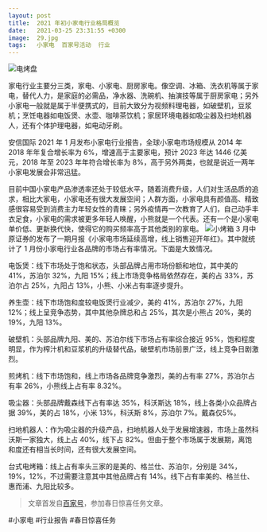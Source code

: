 ```yaml
---
layout: post
title:  2021 年初小家电行业格局概览
date:   2021-03-25 23:31:55 +0300
image:  29.jpg
tags:   小家电  百家号活动  行业
---
```


![电烤盘](https://ftp.bmp.ovh/imgs/2021/03/1eaa5e5157839f03.jpeg)

家电行业主要分三类，家电、小家电、厨房家电。像空调、冰箱、洗衣机等属于家电，替代人力，是家庭的必需品，净水器、洗碗机、抽演技等属于厨房家电；另外小家电一般就是属于半便携式的，目前大致分为视频料理电器，如破壁机，豆浆机；烹饪电器如电饭煲、水壶、咖啡茶饮机；家居环境电器如吸尘器及扫地机器人，还有个体护理电器，如电动牙刷。

安信国际 2021 年 1 月发布小家电行业报告，全球小家电市场规模从 2014 年 2018 年年复合增长率为 6%，增速高于主要家电，预计 2023 年达 1446 亿美元，2018 年至 2023 年年符合增长率为 8%，高于另外两类，也就是说近一两年小家电发展会非常迅猛。

目前中国小家电产品渗透率还处于较低水平，随着消费升级，人们对生活品质的追求，相比大家电，小家电还有很大发展空间；人群方面，小家电具有颜值高、精致感很容易受到消费主力年轻女性的青睐；另外疫情再一次教育了人们，自己动手丰衣足食，小家电的需求被更多年轻人唤醒，小熊就是一个代表。还有一个是小家电单价低、更新换代快，使得它的购买频率高于其他类别的家电。
![小烤箱](https://ftp.bmp.ovh/imgs/2021/03/63bf974e752abb39.jpeg)
3 月中原证券的发布了一期月报《小家电市场延续高增，线上销售迎开年红》。其中就统计了 1 月份小家电行业各品牌的市场占有率情况。下面是大致情况。

电饭煲：线下市场处于饱和状态，头部品牌占用市场份额和地位，其中美的41%，苏泊尔 32%，九阳 15%；线上市场竞争格局依然存在，美的占 33%，苏泊尔占 25%，九阳占 13%，小熊、小米占有率逐步提升。

养生壶：线下市场饱和度较电饭煲行业减少，美的 41%，苏泊尔 27%，九阳 12%；线上呈竞争态势，其中其他杂牌总和占 25%，其次是小熊占 20%，美的 19%，九阳 13%。

破壁机：头部品牌九阳、美的、苏泊尔线下市场占有率综合接近 95%，饱和程度明显，作为榨汁机和豆浆机的升级替代品，破壁机市场前景广泛，线上竞争日剧激烈。

煎烤机：线下市场饱和，线上市场各品牌竞争激烈，美的占有率 27%，苏泊尔占有率 26%，小熊线上占有率 8.32%。

吸尘器：头部品牌戴森线下占有率达 35%，科沃斯达 18%，线上各类小众品牌占据 39%，美的占 18%，小米 13%，科沃斯 8%，苏泊尔 7%。戴森仅5%。

扫地机器人：作为吸尘器的升级产品，扫地机器人处于发展增速器，市场上虽然科沃斯一家独大，线上占 40%，线下占 82%。但由于整个市场属于发展期，离饱和度还有相当长时间，还有很大发展空间。

台式电烤箱：线上占有率头三家的是美的、格兰仕、苏泊尔，分别是 34%，19%，12%，不过需要注意其中其他品牌占有 14%。线下占有率美的、格兰仕、惠而浦、九阳比较多。


> 文章首发自[百家号](https://mbd.baidu.com/newspage/data/landingshare?preview=1&pageType=1&isBdboxFrom=1&context=%7B%22nid%22%3A%22news_8833439042552661033%22%2C%22sourceFrom%22%3A%22bjh%22%7D)，参加春日惊喜任务文章。

#小家电    #行业报告  #春日惊喜任务